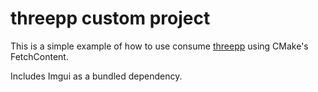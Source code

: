 # threepp custom project

This is a simple example of how to use consume [threepp](https://github.com/markaren/threepp) using CMake's FetchContent.

Includes Imgui as a bundled dependency.

